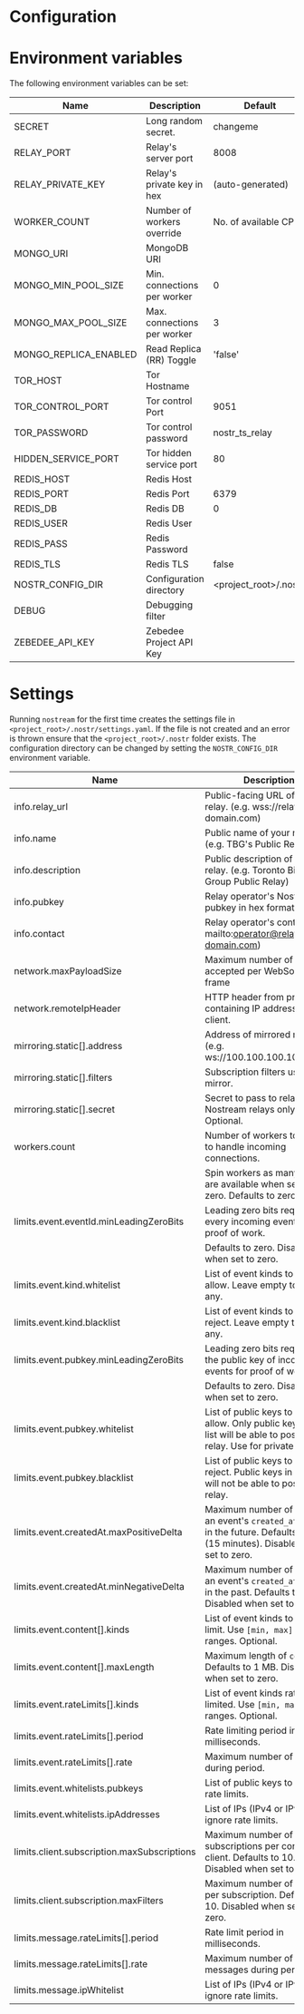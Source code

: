 # Configuration

# Environment variables

The following environment variables can be set:

| Name                  | Description                 | Default                |
| --------------------- | --------------------------- | ---------------------- |
| SECRET                | Long random secret.         | changeme               |
| RELAY_PORT            | Relay's server port         | 8008                   |
| RELAY_PRIVATE_KEY     | Relay's private key in hex  | (auto-generated)       |
| WORKER_COUNT          | Number of workers override  | No. of available CPUs  |
| MONGO_URI             | MongoDB URI                 |                        |
| MONGO_MIN_POOL_SIZE   | Min. connections per worker | 0                      |
| MONGO_MAX_POOL_SIZE   | Max. connections per worker | 3                      |
| MONGO_REPLICA_ENABLED | Read Replica (RR) Toggle    | 'false'                |
| TOR_HOST              | Tor Hostname                |                        |
| TOR_CONTROL_PORT      | Tor control Port            | 9051                   |
| TOR_PASSWORD          | Tor control password        | nostr_ts_relay         |
| HIDDEN_SERVICE_PORT   | Tor hidden service port     | 80                     |
| REDIS_HOST            | Redis Host                  |                        |
| REDIS_PORT            | Redis Port                  | 6379                   |
| REDIS_DB              | Redis DB                    | 0                      |
| REDIS_USER            | Redis User                  |                        |
| REDIS_PASS            | Redis Password              |                        |
| REDIS_TLS             | Redis TLS                   | false                  |
| NOSTR_CONFIG_DIR      | Configuration directory     | <project_root>/.nostr/ |
| DEBUG                 | Debugging filter            |                        |
| ZEBEDEE_API_KEY       | Zebedee Project API Key     |                        |

# Settings

Running `nostream` for the first time creates the settings file in `<project_root>/.nostr/settings.yaml`. If the file is not created and an error is thrown ensure that the `<project_root>/.nostr` folder exists. The configuration directory
can be changed by setting the `NOSTR_CONFIG_DIR` environment variable.

| Name                                        | Description                                                                                                                      |
| ------------------------------------------- | -------------------------------------------------------------------------------------------------------------------------------- |
| info.relay_url                              | Public-facing URL of your relay. (e.g. wss://relay.your-domain.com)                                                              |
| info.name                                   | Public name of your relay. (e.g. TBG's Public Relay)                                                                             |
| info.description                            | Public description of your relay. (e.g. Toronto Bitcoin Group Public Relay)                                                      |
| info.pubkey                                 | Relay operator's Nostr pubkey in hex format.                                                                                     |
| info.contact                                | Relay operator's contact. (e.g. mailto:operator@relay-your-domain.com)                                                           |
| network.maxPayloadSize                      | Maximum number of bytes accepted per WebSocket frame                                                                             |
| network.remoteIpHeader                      | HTTP header from proxy containing IP address from client.                                                                        |
| mirroring.static[].address                  | Address of mirrored relay. (e.g. ws://100.100.100.100:8008)                                                                      |
| mirroring.static[].filters                  | Subscription filters used to mirror.                                                                                             |
| mirroring.static[].secret                   | Secret to pass to relays. Nostream relays only. Optional.                                                                        |
| workers.count                               | Number of workers to spin up to handle incoming connections.                                                                     |
|                                             | Spin workers as many CPUs are available when set to zero. Defaults to zero.                                                      |
| limits.event.eventId.minLeadingZeroBits     | Leading zero bits required on every incoming event for proof of work.                                                            |
|                                             | Defaults to zero. Disabled when set to zero.                                                                                     |
| limits.event.kind.whitelist                 | List of event kinds to always allow. Leave empty to allow any.                                                                   |
| limits.event.kind.blacklist                 | List of event kinds to always reject. Leave empty to allow any.                                                                  |
| limits.event.pubkey.minLeadingZeroBits      | Leading zero bits required on the public key of incoming events for proof of work.                                               |
|                                             | Defaults to zero. Disabled when set to zero.                                                                                     |
| limits.event.pubkey.whitelist               | List of public keys to always allow. Only public keys in this list will be able to post to this relay. Use for private relays.   |
| limits.event.pubkey.blacklist               | List of public keys to always reject. Public keys in this list will not be able to post to this relay.                           |
| limits.event.createdAt.maxPositiveDelta     | Maximum number of seconds an event's `created_at` can be in the future. Defaults to 900 (15 minutes). Disabled when set to zero. |
| limits.event.createdAt.minNegativeDelta     | Maximum number of secodns an event's `created_at` can be in the past. Defaults to zero. Disabled when set to zero.               |
| limits.event.content[].kinds                | List of event kinds to apply limit. Use `[min, max]` for ranges. Optional.                                                       |
| limits.event.content[].maxLength            | Maximum length of `content`. Defaults to 1 MB. Disabled when set to zero.                                                        |
| limits.event.rateLimits[].kinds             | List of event kinds rate limited. Use `[min, max]` for ranges. Optional.                                                         |
| limits.event.rateLimits[].period            | Rate limiting period in milliseconds.                                                                                            |
| limits.event.rateLimits[].rate              | Maximum number of events during period.                                                                                          |
| limits.event.whitelists.pubkeys             | List of public keys to ignore rate limits.                                                                                       |
| limits.event.whitelists.ipAddresses         | List of IPs (IPv4 or IPv6) to ignore rate limits.                                                                                |
| limits.client.subscription.maxSubscriptions | Maximum number of subscriptions per connected client. Defaults to 10. Disabled when set to zero.                                 |
| limits.client.subscription.maxFilters       | Maximum number of filters per subscription. Defaults to 10. Disabled when set to zero.                                           |
| limits.message.rateLimits[].period          | Rate limit period in milliseconds.                                                                                               |
| limits.message.rateLimits[].rate            | Maximum number of messages during period.                                                                                        |
| limits.message.ipWhitelist                  | List of IPs (IPv4 or IPv6) to ignore rate limits.                                                                                |
